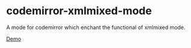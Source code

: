 # codemirror-xmlmixed-mode

A mode for codemirror which enchant the functional of xmlmixed mode.

[Demo](https://vipcxj.github.io/codemirror-xmlmixed-mode)
